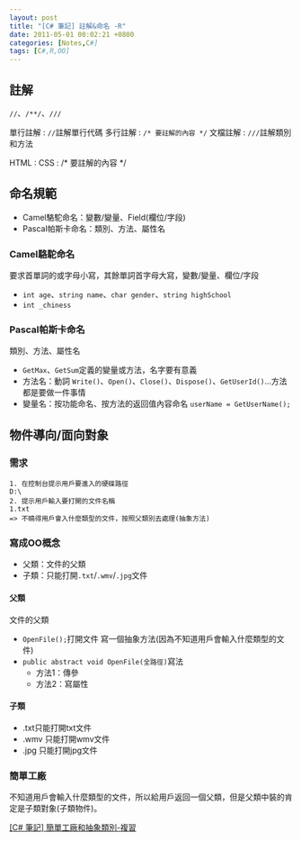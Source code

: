 ```yaml
---
layout: post
title: "[C# 筆記] 註解&命名 -R"
date: 2011-05-01 00:02:21 +0800
categories: [Notes,C#]
tags: [C#,R,OO]
---
```


## 註解
`//`、`/**/`、`///`

單行註解 
: `//`註解單行代碼
多行註解
: `/* 要註解的內容 */`
文檔註解
: `///`註解類別和方法

HTML
: <!--要註解的內容-->
CSS
: /* 要註解的內容 */

## 命名規範
- Camel駱駝命名：變數/變量、Field(欄位/字段)
- Pascal帕斯卡命名：類別、方法、屬性名

### Camel駱駝命名
要求首單詞的或字母小寫，其餘單詞首字母大寫，變數/變量、欄位/字段
- `int age`、`string name`、`char gender`、`string highSchool`
- `int _chiness`

### Pascal帕斯卡命名
類別、方法、屬性名
- `GetMax`、`GetSum`定義的變量或方法，名字要有意義
- 方法名：動詞
`Write()`、`Open()`、`Close()`、`Dispose()`、`GetUserId()`...方法都是要做一件事情
- 變量名：按功能命名、按方法的返回值內容命名
`userName = GetUserName();`

## 物件導向/面向對象
### 需求
```
1. 在控制台提示用戶要進入的硬碟路徑
D:\
2. 提示用戶輸入要打開的文件名稱
1.txt
=> 不曉得用戶會入什麼類型的文件，按照父類別去處理(抽象方法)
```
### 寫成OO概念
- 父類：文件的父類
- 子類：只能打開`.txt`/`.wmv`/`.jpg`文件

#### 父類
文件的父類
- `OpenFile();`打開文件 寫一個抽象方法(因為不知道用戶會輸入什麼類型的文件)
- `public abstract void OpenFile(全路徑)`寫法
    - 方法1：傳參
    - 方法2：寫屬性

#### 子類
- .txt只能打開txt文件
- .wmv 只能打開wmv文件
- .jpg 只能打開jpg文件

### 簡單工廠
不知道用戶會輸入什麼類型的文件，所以給用戶返回一個父類，但是父類中裝的肯定是子類對象(子類物件)。



[[C# 筆記] 簡單工廠和抽象類別-複習](https://riivalin.github.io/posts/factory-and-abstract/)